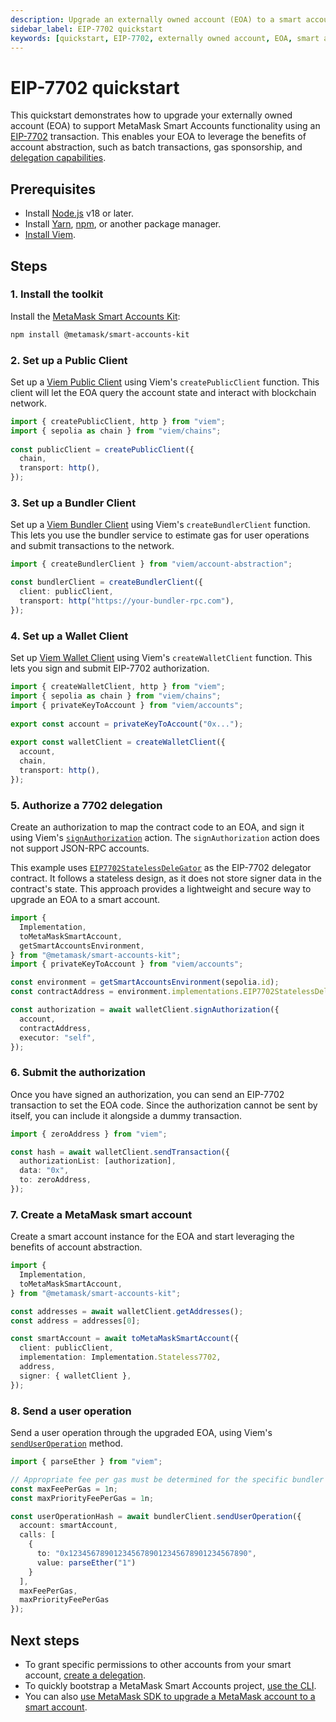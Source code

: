 ```yaml
---
description: Upgrade an externally owned account (EOA) to a smart account
sidebar_label: EIP-7702 quickstart
keywords: [quickstart, EIP-7702, externally owned account, EOA, smart account]
---
```


# EIP-7702 quickstart

This quickstart demonstrates how to upgrade your externally owned account (EOA) to support MetaMask Smart Accounts 
functionality using an [EIP-7702](https://eips.ethereum.org/EIPS/eip-7702) transaction. This enables your EOA to leverage the benefits of account 
abstraction, such as batch transactions, gas sponsorship, and [delegation capabilities](../../concepts/delegation/index.md).

## Prerequisites

- Install [Node.js](https://nodejs.org/en/blog/release/v18.18.0) v18 or later.
- Install [Yarn](https://yarnpkg.com/),
    [npm](https://docs.npmjs.com/downloading-and-installing-node-js-and-npm), or another package manager.
- [Install Viem](https://viem.sh/).

## Steps

### 1. Install the toolkit

Install the [MetaMask Smart Accounts Kit](https://www.npmjs.com/package/@metamask/smart-accounts-kit):

```bash npm2yarn
npm install @metamask/smart-accounts-kit
```

### 2. Set up a Public Client

Set up a [Viem Public Client](https://viem.sh/docs/clients/public) using Viem's `createPublicClient` function. 
This client will let the EOA query the account state and interact with blockchain network.

```typescript
import { createPublicClient, http } from "viem";
import { sepolia as chain } from "viem/chains";
 
const publicClient = createPublicClient({
  chain,
  transport: http(),
});
```

### 3. Set up a Bundler Client

Set up a [Viem Bundler Client](https://viem.sh/account-abstraction/clients/bundler) using Viem's `createBundlerClient` function.
This lets you use the bundler service to estimate gas for user operations and submit transactions to the network.

```typescript
import { createBundlerClient } from "viem/account-abstraction";

const bundlerClient = createBundlerClient({
  client: publicClient,
  transport: http("https://your-bundler-rpc.com"),
});
```

### 4. Set up a Wallet Client

Set up [Viem Wallet Client](https://viem.sh/docs/clients/wallet) using Viem's `createWalletClient` function. 
This lets you sign and submit EIP-7702 authorization.

```typescript
import { createWalletClient, http } from "viem";
import { sepolia as chain } from "viem/chains";
import { privateKeyToAccount } from "viem/accounts";
 
export const account = privateKeyToAccount("0x...");
 
export const walletClient = createWalletClient({
  account,
  chain,
  transport: http(),
});
```

### 5. Authorize a 7702 delegation

Create an authorization to map the contract code to an EOA, and sign it 
using Viem's [`signAuthorization`](https://viem.sh/docs/eip7702/signAuthorization) action. The `signAuthorization` action 
does not support JSON-RPC accounts.

This example uses [`EIP7702StatelessDeleGator`](https://github.com/MetaMask/delegation-framework/blob/main/src/EIP7702/EIP7702StatelessDeleGator.sol) as the EIP-7702 delegator contract. 
It follows a stateless design, as it does not store signer data in the contract's state. This approach
provides a lightweight and secure way to upgrade an EOA to a smart account.

```typescript
import {
  Implementation,
  toMetaMaskSmartAccount,
  getSmartAccountsEnvironment,
} from "@metamask/smart-accounts-kit";
import { privateKeyToAccount } from "viem/accounts";

const environment = getSmartAccountsEnvironment(sepolia.id);
const contractAddress = environment.implementations.EIP7702StatelessDeleGatorImpl;

const authorization = await walletClient.signAuthorization({
  account, 
  contractAddress,
  executor: "self", 
});
```

### 6. Submit the authorization

Once you have signed an authorization, you can send an EIP-7702 transaction to set the EOA code.
Since the authorization cannot be sent by itself, you can include it alongside a dummy transaction.

```ts
import { zeroAddress } from "viem";

const hash = await walletClient.sendTransaction({ 
  authorizationList: [authorization], 
  data: "0x", 
  to: zeroAddress, 
});
```

### 7. Create a MetaMask smart account

Create a smart account instance for the EOA and start 
leveraging the benefits of account abstraction.

```ts
import { 
  Implementation, 
  toMetaMaskSmartAccount,
} from "@metamask/smart-accounts-kit";

const addresses = await walletClient.getAddresses();
const address = addresses[0];

const smartAccount = await toMetaMaskSmartAccount({
  client: publicClient,
  implementation: Implementation.Stateless7702,
  address, 
  signer: { walletClient },
});
```

### 8. Send a user operation

Send a user operation through the upgraded EOA, using Viem's [`sendUserOperation`](https://viem.sh/account-abstraction/actions/bundler/sendUserOperation) method.

```ts
import { parseEther } from "viem";

// Appropriate fee per gas must be determined for the specific bundler being used.
const maxFeePerGas = 1n;
const maxPriorityFeePerGas = 1n;

const userOperationHash = await bundlerClient.sendUserOperation({
  account: smartAccount,
  calls: [
    {
      to: "0x1234567890123456789012345678901234567890",
      value: parseEther("1")
    }
  ],
  maxFeePerGas,
  maxPriorityFeePerGas
});
```

## Next steps

- To grant specific permissions to other accounts from your smart account, [create a delegation](../../guides/delegation/execute-on-smart-accounts-behalf.md).
- To quickly bootstrap a MetaMask Smart Accounts project, [use the CLI](../use-the-cli.md).
- You can also [use MetaMask SDK to upgrade a MetaMask account to a smart account](/tutorials/upgrade-eoa-to-smart-account).
